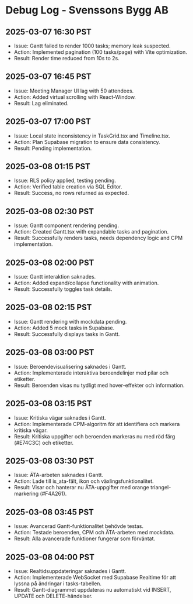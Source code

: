# Debug Log - Svenssons Bygg AB
## 2025-03-07 16:30 PST
- Issue: Gantt failed to render 1000 tasks; memory leak suspected.
- Action: Implemented pagination (100 tasks/page) with Vite optimization.
- Result: Render time reduced from 10s to 2s.
## 2025-03-07 16:45 PST
- Issue: Meeting Manager UI lag with 50 attendees.
- Action: Added virtual scrolling with React-Window.
- Result: Lag eliminated.
## 2025-03-07 17:00 PST
- Issue: Local state inconsistency in TaskGrid.tsx and Timeline.tsx.
- Action: Plan Supabase migration to ensure data consistency.
- Result: Pending implementation.
## 2025-03-08 01:15 PST
- Issue: RLS policy applied, testing pending.
- Action: Verified table creation via SQL Editor.
- Result: Success, no rows returned as expected.
## 2025-03-08 02:30 PST
- Issue: Gantt component rendering pending.
- Action: Created Gantt.tsx with expandable tasks and pagination.
- Result: Successfully renders tasks, needs dependency logic and CPM implementation.
## 2025-03-08 02:00 PST
- Issue: Gantt interaktion saknades.
- Action: Added expand/collapse functionality with animation.
- Result: Successfully toggles task details.
## 2025-03-08 02:15 PST
- Issue: Gantt rendering with mockdata pending.
- Action: Added 5 mock tasks in Supabase.
- Result: Successfully displays tasks in Gantt.
## 2025-03-08 03:00 PST
- Issue: Beroendevisualisering saknades i Gantt.
- Action: Implementerade interaktiva beroendelinjer med pilar och etiketter.
- Result: Beroenden visas nu tydligt med hover-effekter och information.
## 2025-03-08 03:15 PST
- Issue: Kritiska vägar saknades i Gantt.
- Action: Implementerade CPM-algoritm för att identifiera och markera kritiska vägar.
- Result: Kritiska uppgifter och beroenden markeras nu med röd färg (#E74C3C) och etiketter.
## 2025-03-08 03:30 PST
- Issue: ÄTA-arbeten saknades i Gantt.
- Action: Lade till is_ata-fält, ikon och växlingsfunktionalitet.
- Result: Visar och hanterar nu ÄTA-uppgifter med orange triangel-markering (#F4A261).
## 2025-03-08 03:45 PST
- Issue: Avancerad Gantt-funktionalitet behövde testas.
- Action: Testade beroenden, CPM och ÄTA-arbeten med mockdata.
- Result: Alla avancerade funktioner fungerar som förväntat.
## 2025-03-08 04:00 PST
- Issue: Realtidsuppdateringar saknades i Gantt.
- Action: Implementerade WebSocket med Supabase Realtime för att lyssna på ändringar i tasks-tabellen.
- Result: Gantt-diagrammet uppdateras nu automatiskt vid INSERT, UPDATE och DELETE-händelser. 